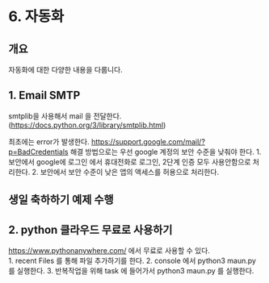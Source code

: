 # 6. 자동화

## 개요
자동화에 대한 다양한 내용을 다룹니다.

## 1. Email SMTP
smtplib을 사용해서 mail 을 전달한다.(https://docs.python.org/3/library/smtplib.html)

최초에는 error가 발생한다. https://support.google.com/mail/?p=BadCredentials 
해결 방법으로는 우선 google 계정의 보안 수준을 낮춰야 한다.
    1. 보안에서 google에 로그인 에서 휴대전화로 로그인, 2단계 인증 모두 사용안함으로 처리한다.
    2. 보안에서 보안 수준이 낮은 앱의 액세스를 허용으로 처리한다.

## 생일 축하하기 예제 수행 

## 2. python 클라우드 무료로 사용하기
https://www.pythonanywhere.com/ 에서 무료로 사용할 수 있다.  
    1. recent Files 를 통해 파일 추가하기를 한다.
    2. console 에서 python3 maun.py 를 실행한다.
    3. 반복작업을 위해 task 에 들어가서 python3 maun.py 를 실행한다.
